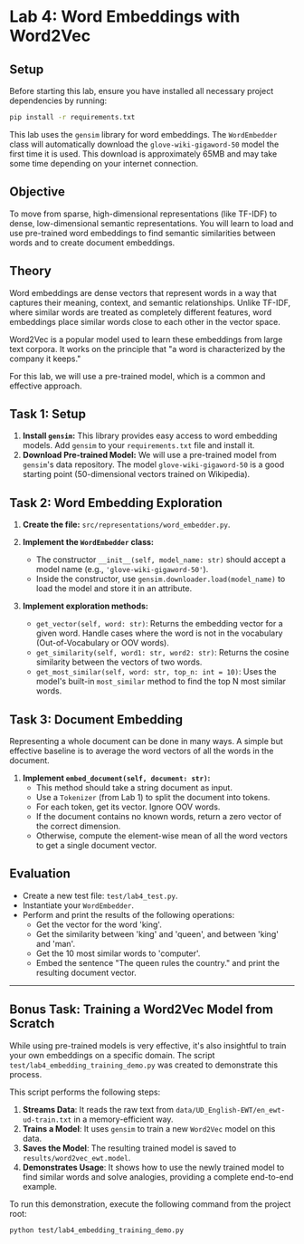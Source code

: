 # Lab 4: Word Embeddings with Word2Vec

## Setup

Before starting this lab, ensure you have installed all necessary project dependencies by running:

```bash
pip install -r requirements.txt
```

This lab uses the `gensim` library for word embeddings. The `WordEmbedder` class will automatically download the `glove-wiki-gigaword-50` model the first time it is used. This download is approximately 65MB and may take some time depending on your internet connection.

## Objective

To move from sparse, high-dimensional representations (like TF-IDF) to dense, low-dimensional semantic representations. You will learn to load and use pre-trained word embeddings to find semantic similarities between words and to create document embeddings.

## Theory

Word embeddings are dense vectors that represent words in a way that captures their meaning, context, and semantic relationships. Unlike TF-IDF, where similar words are treated as completely different features, word embeddings place similar words close to each other in the vector space.

Word2Vec is a popular model used to learn these embeddings from large text corpora. It works on the principle that "a word is characterized by the company it keeps."

For this lab, we will use a pre-trained model, which is a common and effective approach.

## Task 1: Setup

1.  **Install `gensim`:** This library provides easy access to word embedding models. Add `gensim` to your `requirements.txt` file and install it.
2.  **Download Pre-trained Model:** We will use a pre-trained model from `gensim`'s data repository. The model `glove-wiki-gigaword-50` is a good starting point (50-dimensional vectors trained on Wikipedia).

## Task 2: Word Embedding Exploration

1.  **Create the file:** `src/representations/word_embedder.py`.

2.  **Implement the `WordEmbedder` class:**
    *   The constructor `__init__(self, model_name: str)` should accept a model name (e.g., `'glove-wiki-gigaword-50'`).
    *   Inside the constructor, use `gensim.downloader.load(model_name)` to load the model and store it in an attribute.

3.  **Implement exploration methods:**
    *   `get_vector(self, word: str)`: Returns the embedding vector for a given word. Handle cases where the word is not in the vocabulary (Out-of-Vocabulary or OOV words).
    *   `get_similarity(self, word1: str, word2: str)`: Returns the cosine similarity between the vectors of two words.
    *   `get_most_similar(self, word: str, top_n: int = 10)`: Uses the model's built-in `most_similar` method to find the top N most similar words.

## Task 3: Document Embedding

Representing a whole document can be done in many ways. A simple but effective baseline is to average the word vectors of all the words in the document.

1.  **Implement `embed_document(self, document: str)`:**
    *   This method should take a string document as input.
    *   Use a `Tokenizer` (from Lab 1) to split the document into tokens.
    *   For each token, get its vector. Ignore OOV words.
    *   If the document contains no known words, return a zero vector of the correct dimension.
    *   Otherwise, compute the element-wise mean of all the word vectors to get a single document vector.

## Evaluation

*   Create a new test file: `test/lab4_test.py`.
*   Instantiate your `WordEmbedder`.
*   Perform and print the results of the following operations:
    *   Get the vector for the word 'king'.
    *   Get the similarity between 'king' and 'queen', and between 'king' and 'man'.
    *   Get the 10 most similar words to 'computer'.
    *   Embed the sentence "The queen rules the country." and print the resulting document vector.

---

## Bonus Task: Training a Word2Vec Model from Scratch

While using pre-trained models is very effective, it's also insightful to train your own embeddings on a specific domain. The script `test/lab4_embedding_training_demo.py` was created to demonstrate this process.

This script performs the following steps:
1.  **Streams Data**: It reads the raw text from `data/UD_English-EWT/en_ewt-ud-train.txt` in a memory-efficient way.
2.  **Trains a Model**: It uses `gensim` to train a new `Word2Vec` model on this data.
3.  **Saves the Model**: The resulting trained model is saved to `results/word2vec_ewt.model`.
4.  **Demonstrates Usage**: It shows how to use the newly trained model to find similar words and solve analogies, providing a complete end-to-end example.

To run this demonstration, execute the following command from the project root:
```bash
python test/lab4_embedding_training_demo.py
```
